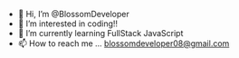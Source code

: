 - 👋 Hi, I’m @BlossomDeveloper
- 👀 I’m interested in coding!!
- 🌱 I’m currently learning FullStack JavaScript
- 📫 How to reach me ... blossomdeveloper08@gmail.com

